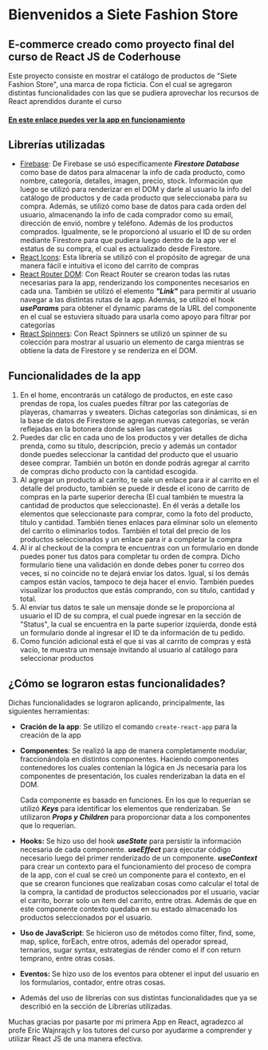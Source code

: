 # Bienvenidos a Siete Fashion Store

## E-commerce creado como proyecto final del curso de React JS de Coderhouse

Este proyecto consiste en mostrar el catálogo de productos de "Siete Fashion Store", una marca de ropa ficticia. Con el cual se agregaron distintas funcionalidades con las que se pudiera aprovechar los recursos de React aprendidos durante el curso

#### [En este enlace puedes ver la app en funcionamiento]()

## Librerías utilizadas

- [Firebase](https://firebase.google.com/): De Firebase se usó específicamente _**Firestore Database**_ como base de datos para almacenar la info de cada producto, como nombre, categoría, detalles, imagen, precio, stock. Información que luego se utilizó para renderizar en el DOM y darle al usuario la info del catálogo de productos y de cada producto que seleccionaba para su compra. Además, se utilizó como base de datos para cada orden del usuario, almacenando la info de cada comprador como su email, dirección de envió, nombre y teléfono. Además de los productos comprados. Igualmente, se le proporcionó al usuario el ID de su orden mediante Firestore para que pudiera luego dentro de la app ver el estatus de su compra, el cual es actualizado desde Firestore.
- [React Icons](https://react-icons.github.io/react-icons/): Esta librería se utilizó con el propósito de agregar de una manera fácil e intuitiva el icono del carrito de compras
- [React Router DOM](https://reactrouter.com/en/main): Con React Router se crearon todas las rutas necesarias para la app, renderizando los componentes necesarios en cada una. También se utilizó el elemento _**"Link"**_ para permitir al usuario navegar a las distintas rutas de la app. Además, se utilizó el hook **_useParams_** para obtener el dynamic params de la URL del componente en el cual se estuviera situado para usarla como apoyo para filtrar por categorías
- [React Spinners](https://www.npmjs.com/package/react-spinners): Con React Spinners se utilizó un spinner de su colección para mostrar al usuario un elemento de carga mientras se obtiene la data de Firestore y se renderiza en el DOM.

## Funcionalidades de la app

1. En el home, encontrarás un catálogo de productos, en este caso prendas de ropa, los cuales puedes filtrar por las categorías de playeras, chamarras y sweaters. Dichas categorías son dinámicas, si en la base de datos de Firestore se agregan nuevas categorías, se verán reflejadas en la botonera donde salen las categorías
2. Puedes dar clic en cada uno de los productos y ver detalles de dicha prenda, como su título, descripción, precio y además un contador donde puedes seleccionar la cantidad del producto que el usuario desee comprar. También un botón en donde podrás agregar al carrito de compras dicho producto con la cantidad escogida.
3. Al agregar un producto al carrito, te sale un enlace para ir al carrito en el detalle del producto, también se puede ir desde el icono de carrito de compras en la parte superior derecha (El cual también te muestra la cantidad de productos que seleccionaste). En él verás a detalle los elementos que seleccionaste para comprar, como la foto del producto, título y cantidad. También tienes enlaces para eliminar solo un elemento del carrito o eliminarlos todos. También el total del precio de los productos seleccionados y un enlace para ir a completar la compra
4. Al ir al checkout de la compra te encuentras con un formulario en donde puedes poner tus datos para completar tu orden de compra. Dicho formulario tiene una validación en donde debes poner tu correo dos veces, si no coincide no te dejará enviar los datos. Igual, si los demás campos están vacíos, tampoco te deja hacer el envío. También puedes visualizar los productos que estás comprando, con su título, cantidad y total.
5. Al enviar tus datos te sale un mensaje donde se le proporciona al usuario el ID de su compra, el cual puede ingresar en la sección de "Status", la cual se encuentra en la parte superior izquierda, donde está un formulario donde al ingresar el ID te da información de tu pedido.
6. Como función adicional está el que si vas al carrito de compras y está vacío, te muestra un mensaje invitando al usuario al catálogo para seleccionar productos

## ¿Cómo se lograron estas funcionalidades?

Dichas funcionalidades se lograron aplicando, principalmente, las siguientes herramientas:

- **Cración de la app**: Se utilizo el comando `create-react-app` para la creación de la app
- **Componentes**: Se realizó la app de manera completamente modular, fraccionándola en distintos componentes. Haciendo componentes contenedores los cuales contenían la lógica en Js necesaria para los componentes de presentación, los cuales renderizaban la data en el DOM.

     Cada componente es basado en funciones. En los que lo requerían se utilizó **_Keys_** para identificar los elementos que renderizaban. Se utilizaron **_Props y Children_** para proporcionar data a los componentes que lo requerían.

- **Hooks:** Se hizo uso del hook **_useState_** para persistir la información necesaria de cada componente. **_useEffect_** para ejecutar código necesario luego del primer renderizado de un componente. **_useContext_** para crear un contexto para el funcionamiento del proceso de compra de la app, con el cual se creó un componente para el contexto, en el que se crearon funciones que realizaban cosas como calcular el total de la compra, la cantidad de productos seleccionados por el usuario, vaciar el carrito, borrar solo un ítem del carrito, entre otras. Además de que en este componente contexto quedaba en su estado almacenado los productos seleccionados por el usuario.
- **Uso de JavaScript**: Se hicieron uso de métodos como filter, find, some, map, splice, forEach, entre otros, además del operador spread, ternarios, sugar syntax, estrategias de rénder como el if con return temprano, entre otras cosas.
- **Eventos:** Se hizo uso de los eventos para obtener el input del usuario en los formularios, contador, entre otras cosas.
- Además del uso de librerías con sus distintas funcionalidades que ya se describió en la sección de Librerías utilizadas.

Muchas gracias por pasarte por mi primera App en React, agradezco al profe Eric Wajnrajch y los tutores del curso por ayudarme a comprender y utilizar React JS de una manera efectiva.
